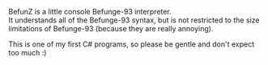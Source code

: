 BefunZ is a little console Befunge-93 interpreter.  
It understands all of the Befunge-93 syntax, but is not restricted to the size limitations of Befunge-93 (because they are really annoying).

This is one of my first C# programs, so please be gentle and don't expect too much :)